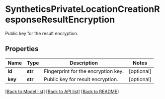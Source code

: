# SyntheticsPrivateLocationCreationResponseResultEncryption

Public key for the result encryption.
## Properties
Name | Type | Description | Notes
------------ | ------------- | ------------- | -------------
**id** | **str** | Fingerprint for the encryption key. | [optional] 
**key** | **str** | Public key for result encryption. | [optional] 

[[Back to Model list]](README.md#documentation-for-models) [[Back to API list]](README.md#documentation-for-api-endpoints) [[Back to README]](README.md)


